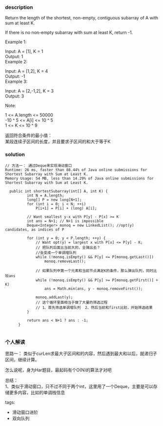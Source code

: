 ### description    
  Return the length of the shortest, non-empty, contiguous subarray of A with sum at least K.  
    
  If there is no non-empty subarray with sum at least K, return -1.  
    
     
    
  Example 1:  
    
  Input: A = [1], K = 1  
  Output: 1  
  Example 2:  
    
  Input: A = [1,2], K = 4  
  Output: -1  
  Example 3:  
    
  Input: A = [2,-1,2], K = 3  
  Output: 3  
     
    
  Note:  
    
  1 <= A.length <= 50000  
  -10 ^ 5 <= A[i] <= 10 ^ 5  
  1 <= K <= 10 ^ 9  
    
  返回符合条件的最小值：  
  某段连续子区间的长度，并且要求子区间的和大于等于K  
### solution    
```    
// 方法一： 通过Deque来实现滑动窗口  
Runtime: 26 ms, faster than 88.44% of Java online submissions for Shortest Subarray with Sum at Least K.  
Memory Usage: 54 MB, less than 14.29% of Java online submissions for Shortest Subarray with Sum at Least K.  
  
  public int shortestSubarray(int[] A, int K) {  
          int N = A.length;  
          long[] P = new long[N+1];  
          for (int i = 0; i < N; ++i)  
              P[i+1] = P[i] + (long) A[i];  
    
          // Want smallest y-x with P[y] - P[x] >= K  
          int ans = N+1; // N+1 is impossible  
          Deque<Integer> monoq = new LinkedList(); //opt(y) candidates, as indices of P  
    
          for (int y = 0; y < P.length; ++y) {  
              // Want opt(y) = largest x with P[x] <= P[y] - K;  
              // 把队列后面比当前大的，全弹出去？  
              //会变成一个单调增队列  
              while (!monoq.isEmpty() && P[y] <= P[monoq.getLast()])  
                  monoq.removeLast();  
    
              // 如果队列中第一个元素和当前节点满足K的条件，那么弹出队列，同时比较ans  
              while (!monoq.isEmpty() && P[y] >= P[monoq.getFirst()] + K)  
                  ans = Math.min(ans, y - monoq.removeFirst());  
    
              monoq.addLast(y);  
              // 这个循环里面相当于做了大量的筛选过程  
              // 1、首先筛选单调增队列  2、然后当前和first比较，开始筛选结果  
          }  
    
          return ans < N+1 ? ans : -1;  
      }  
  
```    
    
### 个人解读    
  思路一： 类似于curLen求最大子区间和的内容，然后遇到最大和以后，就递归子区间，继续计算。  
    
  怎么说呢，身为Har题目，最起码有个O(N)的算法才对吧  
    
  总结：  
  1、类似于滑动窗口，只不过不同于两个int，这里用了一个Deque，主要是可以存储更多内容，比如的单调栈信息  
    
tags:    
  -  滑动窗口进阶  
  -  双向队列  
